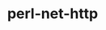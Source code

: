 ---
title: "perl-net-http"
layout: cache
categories: [package, v0.18.1]
meta: {"versions": ["6.17"], "compilers": ["gcc@=7.3.1"], "oss": ["amzn2"], "platforms": ["linux"], "targets": ["aarch64", "graviton2", "x86_64_v3", "x86_64_v4"], "stacks": ["aws-ahug", "aws-ahug-aarch64", "root"], "num_specs": 4, "num_specs_by_stack": {"root": 4, "aws-ahug-aarch64": 2, "aws-ahug": 2}}
spec_details: [{"hash": "otxehx4q6gh3d43mydgqruyrp75m4tt5", "compiler": "gcc@=7.3.1", "versions": ["6.17"], "os": "amzn2", "platform": "linux", "target": "aarch64", "variants": [], "stacks": ["root", "aws-ahug-aarch64"], "size": "-", "tarball": "https://binaries.spack.io/releases/v0.18.1/build_cache/linux-amzn2-aarch64/gcc-7.3.1/perl-net-http-6.17/linux-amzn2-aarch64-gcc-7.3.1-perl-net-http-6.17-otxehx4q6gh3d43mydgqruyrp75m4tt5.spack"}, {"hash": "zia5vzn2tkq52uxuqb7egsu6krqwpdwg", "compiler": "gcc@=7.3.1", "versions": ["6.17"], "os": "amzn2", "platform": "linux", "target": "x86_64_v3", "variants": [], "stacks": ["aws-ahug", "root"], "size": "-", "tarball": "https://binaries.spack.io/releases/v0.18.1/build_cache/linux-amzn2-x86_64_v3/gcc-7.3.1/perl-net-http-6.17/linux-amzn2-x86_64_v3-gcc-7.3.1-perl-net-http-6.17-zia5vzn2tkq52uxuqb7egsu6krqwpdwg.spack"}, {"hash": "4d7gt4buiyvoqowhl26ezvfa4p6hqsxl", "compiler": "gcc@=7.3.1", "versions": ["6.17"], "os": "amzn2", "platform": "linux", "target": "graviton2", "variants": [], "stacks": ["root", "aws-ahug-aarch64"], "size": "-", "tarball": "https://binaries.spack.io/releases/v0.18.1/build_cache/linux-amzn2-graviton2/gcc-7.3.1/perl-net-http-6.17/linux-amzn2-graviton2-gcc-7.3.1-perl-net-http-6.17-4d7gt4buiyvoqowhl26ezvfa4p6hqsxl.spack"}, {"hash": "an3gqpa2ixv776jbubotxupxc6kyw6pm", "compiler": "gcc@=7.3.1", "versions": ["6.17"], "os": "amzn2", "platform": "linux", "target": "x86_64_v4", "variants": [], "stacks": ["aws-ahug", "root"], "size": "-", "tarball": "https://binaries.spack.io/releases/v0.18.1/build_cache/linux-amzn2-x86_64_v4/gcc-7.3.1/perl-net-http-6.17/linux-amzn2-x86_64_v4-gcc-7.3.1-perl-net-http-6.17-an3gqpa2ixv776jbubotxupxc6kyw6pm.spack"}]
---